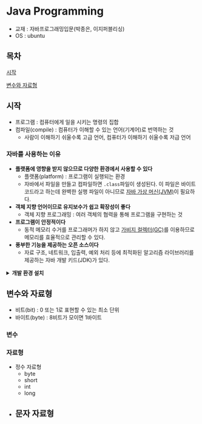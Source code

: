 # Java Programming
- 교재 : 자바프로그래밍입문(박종은, 이지퍼블리싱)
- OS : ubuntu

## 목차

[시작](#시작)

[변수와 자료형](#변수와-자료형)

## 시작
- 프로그램 : 컴퓨터에게 일을 시키는 명령의 집합
- 컴파일(compile) : 컴퓨터가 이해할 수 있는 언어(기계어)로 번역하는 것
    - 사람이 이해하기 쉬울수록 고급 언어, 컴퓨터가 이해하기 쉬울수록 저급 언어

### 자바를 사용하는 이유

- **플랫폼에 영향을 받지 않으므로 다양한 환경에서 사용할 수 있다**
   - 플랫폼(platform) : 프로그램이 실행되는 환경
   - 자바에서 파일을 만들고 컴파일하면 `.class`파일이 생성된다. 이 파일은 바이트 코드라고 하는데 완벽한 실행 파일이 아니므로 [자바 가상 머신(JVM)](/Java/JVM.md)이 필요하다.
 - **객체 지향 언어이므로 유지보수가 쉽고 확장성이 좋다**
   - 객체 지향 프로그래밍 : 여러 객체의 협력을 통해 프로그램을 구현하는 것
 - **프로그램이 안정적이다**
   - 동적 메모리 수거를 프로그래머가 하지 않고 [가비지 컬렉터(GC)](/Java/Garbage-Collection.md)를 이용하므로 메모리를 효율적으로 관리할 수 있다.
 - **풍부한 기능을 제공하는 오픈 소스이다**
   - 자료 구조, 네트워크, 입출력, 예외 처리 등에 최적화된 알고리즘 라이브러리를 제공하는 자바 개발 키드(JDK)가 있다.

<details>
<summary><b>개발 환경 설치</b></summary>
<div markdown="1">

1. 설치
```bash
sudo apt-get update
sudo apt-get upgrade

# Java11 설치
sudo apt-get install openjdk-11-jdk
```

2. 설치 확인
```bash
# 설치 확인
java -version
openjdk version "11.0.22" 2024-01-16
OpenJDK Runtime Environment (build 11.0.22+7-post-Ubuntu-0ubuntu222.04.1)
OpenJDK 64-Bit Server VM (build 11.0.22+7-post-Ubuntu-0ubuntu222.04.1, mixed mode, sharing)

# 설치 확인
javac -version
javac 11.0.22
```

3. 환경설정
```bash
# ~/.profile 열기
$ sudo gedit ~/.profile

# ~/.profile 파일에 설정 추가
# JAVA_HOME settings
export JAVA_HOME=$(dirname $(dirname $(readlink -f $(which java))))
export PATH=$PATH:$JAVA_HOME/bin

# 현재 실행중인 shell에 즉시 적용
$ source ~/.profile

# 설정 확인
$ echo $JAVA_HOME
/usr/lib/jvm/java-11-openjdk-am64
```

4. Java 삭제 (필요한 경우)
```bash
sudo apt-get purge openjdk*
```

</div>
</details>

## 변수와 자료형

- 비트(bit) : 0 또는 1로 표현할 수 있는 최소 단위
- 바이트(byte) : 8비트가 모이면 1바이트

### 변수

### 자료형

- 정수 자료형
  - byte
  - short
  - int
  - long
- 문자 자료형
  - 